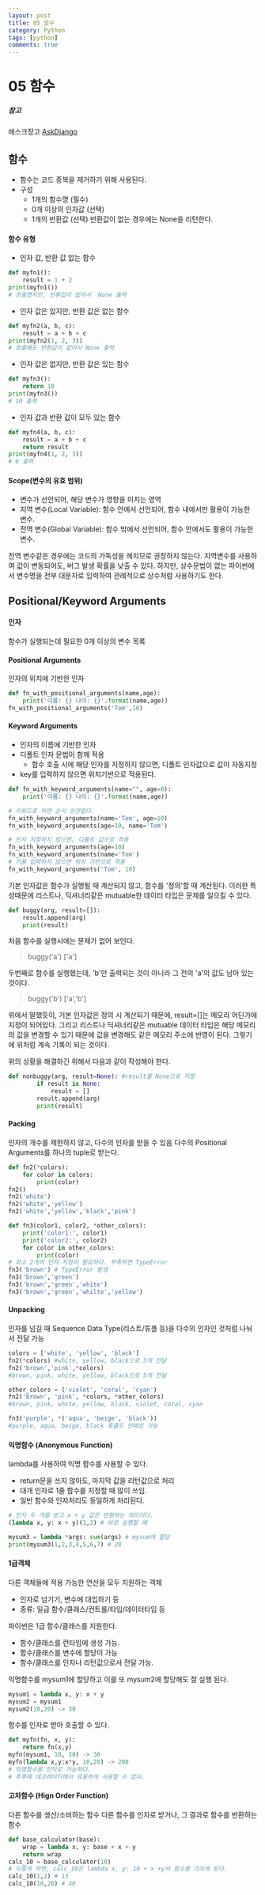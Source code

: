 ```yaml
---
layout: post
title: 05 함수
category: Python
tags: [python]
comments: true
---
```

05 함수
==========

##### 참고  
애스크장고  [AskDjango](https://www.askcompany.kr/)

## 함수  
- 함수는 코드 중복을 제거하기 위해 사용된다.
- 구성
  - 1개의 함수명 (필수)
  - 0개 이상의 인자값 (선택)
  - 1개의 반환값 (선택) 반환값이 없는 경우에는 None을 리턴한다.

#### 함수 유형
- 인자 값, 반환 값 없는 함수
```python
def myfn1():
    result = 1 + 2
print(myfn1())
# 호출했지만, 반환값이 없어서  None 출력
```

- 인자 값은 있지만, 반환 값은 없는 함수
```python
def myfn2(a, b, c):
    result = a + b + c
print(myfn2(1, 2, 3))
# 호출해도 반환값이 없어서 None 출력
```

- 인자 값은 없지만, 반환 값은 있는 함수
```python
def myfn3():
    return 10
print(myfn3())
# 10 출력
```
- 인자 값과 반환 값이 모두 있는 함수
```python
def myfn4(a, b, c):
    result = a + b + c
    return result
print(myfn4(1, 2, 3))
# 6 출력
```

#### Scope(변수의 유효 범위)
- 변수가 선언되어, 해당 변수가 영향을 미치는 영역
- 지역 변수(Local Variable): 함수 안에서 선언되어, 함수 내에서만 활용이 가능한 변수.
- 전역 변수(Global Variable): 함수 밖에서 선언되어, 함수 안에서도 활용이 가능한 변수.

전역 변수같은 경우에는 코드의 가독성을 헤치므로 권장하지 않는다. 지역변수를 사용하여 값이 변동되어도, 버그 발생 확률을 낮출 수 있다.
하지만, 상수문법이 없는 파이썬에서 변수명을 전부 대문자로 입력하여 관례적으로 상수처럼 사용하기도 한다.

## Positional/Keyword Arguments

#### 인자
함수가 실행되는데 필요한 0개 이상의 변수 목록

#### Positional Arguments
인자의 위치에 기반한 인자
```python
def fn_with_positional_arguments(name,age):
    print('이름: {} 나이: {}'.format(name,age))    
fn_with_positional_arguments('Tom',10)
```

#### Keyword Arguments
- 인자의 이름에 기반한 인자
- 디폴트 인자 문법이 함께 적용
  - 함수 호출 시에 해당 인자를 지정하지 않으면, 디폴트 인자값으로 값이 자동지정
- key를 입력하지 않으면 위치기반으로 적용된다.

```python
def fn_with_keyword_arguments(name="", age=0):
    print('이름: {} 나이: {}'.format(name,age))

# 키워드로 하면 순서 상관없다.
fn_with_keyword_arguments(name='Tom', age=10)
fn_with_keyword_arguments(age=10, name='Tom')

# 인자 지정하지 않으면, 디폴트 값으로 적용
fn_with_keyword_arguments(age=10)
fn_with_keyword_arguments(name='Tom')
# 키를 입력하지 않으면 위치 기반으로 적용
fn_with_keyword_arguments('Tom', 10)
```

기본 인자값은 함수가 실행될 때 계산되지 않고, 함수를 '정의'할 때 계산된다. 이러한 특성때문에 리스트나, 딕셔너리같은 mutuable한 데이터 타입은
문제를 일으킬 수 있다.

```python
def buggy(arg, result=[]):
    result.append(arg)
    print(result)
```
처음 함수를 실행시에는 문제가 없어 보인다.
>buggy('a')
['a']

두번째로 함수를 실행했는데, 'b'만 출력되는 것이 아니라 그 전의 'a'의 값도 남아 있는 것이다.
>buggy('b')
['a','b']

위에서 말했듯이, 기본 인자값은 정의 시 계산되기 때문에, result=[]는 메모리 어딘가에 지정이 되어있다.
그리고 리스트나 딕셔너리같은 mutuable 데이터 타입은 해당 메모리의 값을 변경할 수 있기 때문에 값을 변경해도 같은 메모리 주소에 반영이 된다.
그렇기에 위처럼 계속 기록이 되는 것이다.

위의 상황을 해결하긴 위해서 다음과 같이 작성해야 한다.
```python
def nonbuggy(arg, result=None): #result를 None으로 지정
        if result is None:
            result = []
        result.append(arg)
        print(result)
```


#### Packing
인자의 개수를 제한하지 않고, 다수의 인자를 받을 수 있음
다수의 Positional Arguments를 하나의 tuple로 받는다.
```python
def fn2(*colors):
    for color in colors:
        print(color)
fn2()
fn2('white')
fn2('white','yellow')
fn2('white','yellow','black','pink')
```

```python
def fn3(color1, color2, *other_colors):
    print('color1:', color1)
    print('color2:', color2)
    for color in other_colors:
        print(color)
# 최소 2개의 인자 지정이 필요하다. 부족하면 TypeError
fn3('brown') # TypeError 발생
fn3('brown','green')
fn3('brown','green','white')
fn3('brown','green','whilte','yellow')

```

#### Unpacking
인자를 넘길 때 Sequence Data Type(리스트/튜플 등)을 다수의 인자인 것처럼 나눠서 전달 가능
```python
colors = ['white', 'yellow', 'black']  
fn2(*colors) #white, yellow, black으로 3개 전달  
fn2('brown','pink',*colors)
#brown, pink, white, yellow, black으로 5개 전달  

other_colors = ('violet', 'coral', 'cyan')  
fn2('brown', 'pink', *colors, *other_colors)
#brown, pink, white, yellow, black, violet, coral, cyan

fn3('purple', *('aqua', 'beige', 'black'))
#purple, aqua, beige, black 튜플도 언패킹 가능
```

#### 익명함수 (Anonymous Function)
lambda를 사용하여 익명 함수를 사용할 수 있다.
- return문을 쓰지 않아도, 마지막 값을 리턴값으로 처리
- 대개 인자로 1줄 함수를 지정할 때 많이 쓰임.
- 일반 함수와 인자처리도 동일하게 처리된다.

```python
# 인자 두 개를 받고 x + y 값은 반환하는 의미이다.
(lambda x, y: x + y)(1,2) # 바로 실행할 때

mysum3 = lambda *args: sum(args) # mysum에 할당
print(mysum3(1,2,3,4,5,6,7) # 28
```

#### 1급객체
다른 객체들에 적용 가능한 연산을 모두 지원하는 객체
- 인자로 넘기기, 변수에 대입하기 등
- 종류: 일급 함수/클래스/컨트롤/타입/데이터타입 등

파이썬은 1급 함수/클래스를 지원한다.
- 함수/클래스를 런타임에 생성 가능.
- 함수/클래스를 변수에 할당이 가능
- 함수/클래스를 인자나 리턴값으로서 전달 가능.

익명함수를 mysum1에 할당하고 이를 또 mysum2에 할당해도 잘 실행 된다.
```python
mysum1 = lambda x, y: x + y
mysum2 = mysum1
mysum2(10,20) -> 30
```

함수를 인자로 받아 호출할 수 있다.
```python
def myfn(fn, x, y):
    return fn(x,y)
myfn(mysum1, 10, 20) -> 30
myfn(lambda x,y:x*y, 10,20) -> 200
# 익명함수를 인자로 가능하다.
# 추후에 데코레이터에서 유용하게 사용할 수 있다.
```

#### 고차함수 (Hign Order Function)
다른 함수를 생산/소비하는 함수
다른 함수를 인자로 받거나, 그 결과로 함수를 반환하는 함수

```python
def base_calculator(base):
    wrap = lambda x, y: base + x + y
    return wrap
calc_10 = base_calculator(10)
# 이렇게 하면, calc_10은 lambda x, y: 10 + x +y의 함수를 가지게 된다.
calc_10(1,2) # 13
calc_10(10,20) # 40
```
